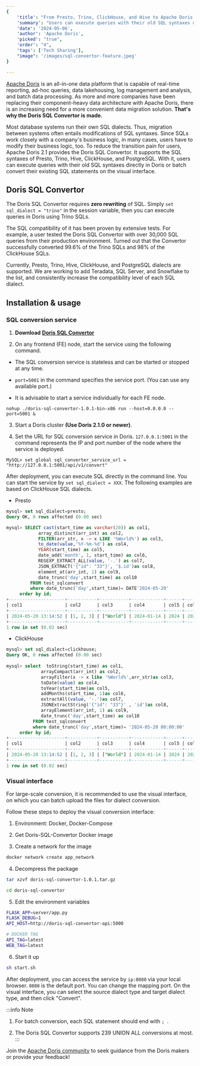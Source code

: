 ```yaml
---
{
    'title': "From Presto, Trino, ClickHouse, and Hive to Apache Doris: SQL convertor for easy migration",
    'summary': "Users can execute queries with their old SQL syntaxes directly in Doris or batch convert their existing SQL statements on the visual SQL conversion interface.",
    'date': '2024-05-06',
    'author': 'Apache Doris',
    'picked': "true",
    'order': "4",
    'tags': ['Tech Sharing'],
    "image": '/images/sql-convertor-feature.jpeg'
}

---
```


<!-- 
Licensed to the Apache Software Foundation (ASF) under one
or more contributor license agreements.  See the NOTICE file
distributed with this work for additional information
regarding copyright ownership.  The ASF licenses this file
to you under the Apache License, Version 2.0 (the
"License"); you may not use this file except in compliance
with the License.  You may obtain a copy of the License at

  http://www.apache.org/licenses/LICENSE-2.0

Unless required by applicable law or agreed to in writing,
software distributed under the License is distributed on an
"AS IS" BASIS, WITHOUT WARRANTIES OR CONDITIONS OF ANY
KIND, either express or implied.  See the License for the
specific language governing permissions and limitations
under the License.
-->

[Apache Doris](https://doris.apache.org/) is an all-in-one data platform that is capable of real-time reporting, ad-hoc queries, data lakehousing, log management and analysis, and batch data processing. As more and more companies have been replacing their component-heavy data architecture with Apache Doris, there is an increasing need for a more convenient data migration solution. **That's why the Doris SQL Convertor is made.**

Most database systems run their own SQL dialects. Thus, migration between systems often entails modifications of SQL syntaxes. Since SQLs work closely with a company's business logic, in many cases, users have to modify their business logic, too. To reduce the transition pain for users, Apache Doris 2.1 provides the Doris SQL Convertor. It supports the SQL syntaxes of Presto, Trino, Hive, ClickHouse, and PostgreSQL. With it, users can execute queries with their old SQL syntaxes directly in Doris or batch convert their existing SQL statements on the visual interface.

## Doris SQL Convertor

The Doris SQL Convertor requires **zero rewriting** of SQL. Simply `set sql_dialect = "trino"` in the session variable, then you can execute queries in Doris using Trino SQLs. 

The SQL compatibility of it has been proven by extensive tests. For example, a user tested the Doris SQL Convertor with over 30,000 SQL queries from their production environment. Turned out that the Convertor successfully converted 99.6% of the Trino SQLs and 98% of the ClickHouse SQLs.

Currently, Presto, Trino, Hive, ClickHouse, and PostgreSQL dialects are supported. We are working to add Teradata, SQL Server, and Snowflake to the list, and consistently increase the compatibility level of each SQL dialect.

## Installation & usage

### SQL conversion service

1. **Download** **[Doris SQL Convertor](https://selectdb-doris-1308700295.cos.ap-beijing.myqcloud.com/doris-sql-convertor/doris-sql-convertor-1.0.3-bin-x86.tar.gz)**

2. On any frontend (FE) node, start the service using the following command.

- The SQL conversion service is stateless and can be started or stopped at any time.

- `port=5001` in the command specifies the service port. (You can use any available port.)

- It is advisable to start a service individually for each FE node.

```Shell
nohup ./doris-sql-convertor-1.0.1-bin-x86 run --host=0.0.0.0 --port=5001 &
```

3. Start a Doris cluster **(Use Doris 2.1.0 or newer)**.

4. Set the URL for SQL conversion service in Doris. `127.0.0.1:5001` in the command represents the IP and port number of the node where the service is deployed.

```Shell
MySQL> set global sql_converter_service_url = "http://127.0.0.1:5001/api/v1/convert"
```

After deployment, you can execute SQL directly in the command line. You can start the service by `set sql_dialect = XXX`. The following examples are based on ClickHouse SQL dialects.

- Presto

```sql
mysql> set sql_dialect=presto;                                                                                                                                                                                                             
Query OK, 0 rows affected (0.00 sec) 

mysql> SELECT cast(start_time as varchar(20)) as col1,                                                                                                                                                                                     
            array_distinct(arr_int) as col2,                                                                                                                                                                                             
            FILTER(arr_str, x -> x LIKE '%World%') as col3,                                                                                                                                                                              
            to_date(value,'%Y-%m-%d') as col4,                                                                                                                                                                                           
            YEAR(start_time) as col5,                                                                                                                                                                                                    
            date_add('month', 1, start_time) as col6,                                                                                                                                                                                    
            REGEXP_EXTRACT_ALL(value, '-.') as col7,                                                                                                                                                                                     
            JSON_EXTRACT('{"id": "33"}', '$.id')as col8,                                                                                                                                                                                 
            element_at(arr_int, 1) as col9,                                                                                                                                                                                              
            date_trunc('day',start_time) as col10                                                                                                                                                                                        
         FROM test_sqlconvert                                                                                                                                                                                                            
         where date_trunc('day',start_time)= DATE'2024-05-20'                                                                                                                                                                            
     order by id;                                                                                                                                                                                                                        
+---------------------+-----------+-----------+------------+------+---------------------+-------------+------+------+---------------------+                                                                                                
| col1                | col2      | col3      | col4       | col5 | col6                | col7        | col8 | col9 | col10               |                                                                                                
+---------------------+-----------+-----------+------------+------+---------------------+-------------+------+------+---------------------+                                                                                                
| 2024-05-20 13:14:52 | [1, 2, 3] | ["World"] | 2024-01-14 | 2024 | 2024-06-20 13:14:52 | ['-0','-1'] | "33" |    1 | 2024-05-20 00:00:00 |                                                                                                
+---------------------+-----------+-----------+------------+------+---------------------+-------------+------+------+---------------------+                                                                                                
1 row in set (0.03 sec)    
```

- ClickHouse

```sql
mysql> set sql_dialect=clickhouse;                                                                                                                                             
Query OK, 0 rows affected (0.00 sec)                                                                                                                                           
                                                                                                                                                                               
mysql> select  toString(start_time) as col1,                                                                                                                                   
             arrayCompact(arr_int) as col2,                                                                                                                                  
             arrayFilter(x -> x like '%World%',arr_str)as col3,                                                                                                              
             toDate(value) as col4,                                                                                                                                          
             toYear(start_time)as col5,                                                                                                                                      
             addMonths(start_time, 1)as col6,                                                                                                                                
             extractAll(value, '-.')as col7,                                                                                                                                 
             JSONExtractString('{"id": "33"}' , 'id')as col8,                                                                                                                
             arrayElement(arr_int, 1) as col9,                                                                                                                               
             date_trunc('day',start_time) as col10                                                                                                                           
          FROM test_sqlconvert                                                                                                                                               
          where date_trunc('day',start_time)= '2024-05-20 00:00:00'                                                                                                          
     order by id;                                                                                                                                                   
+---------------------+-----------+-----------+------------+------+---------------------+-------------+------+------+---------------------+                                    
| col1                | col2      | col3      | col4       | col5 | col6                | col7        | col8 | col9 | col10               |                                    
+---------------------+-----------+-----------+------------+------+---------------------+-------------+------+------+---------------------+                                    
| 2024-05-20 13:14:52 | [1, 2, 3] | ["World"] | 2024-01-14 | 2024 | 2024-06-20 13:14:52 | ['-0','-1'] | "33" |    1 | 2024-05-20 00:00:00 |                                    
+---------------------+-----------+-----------+------------+------+---------------------+-------------+------+------+---------------------+                                    
1 row in set (0.02 sec)
```

### Visual interface

For large-scale conversion, it is recommended to use the visual interface, on which you can batch upload the files for dialect conversion.

Follow these steps to deploy the visual conversion interface:

1. Environment: Docker, Docker-Compose

2. Get Doris-SQL-Convertor Docker image

3. Create a network for the image

```Bash
docker network create app_network
```

4. Decompress the package

```Bash
tar xzvf doris-sql-convertor-1.0.1.tar.gz

cd doris-sql-convertor
```

5. Edit the environment variables
   
```Bash
FLASK_APP=server/app.py
FLASK_DEBUG=1
API_HOST=http://doris-sql-convertor-api:5000

# DOCKER TAG
API_TAG=latest
WEB_TAG=latest
```

6. Start it up

```Bash
sh start.sh
```

After deployment, you can access the service by `ip:8080` via your local browser. `8080` is the default port. You can change the mapping port. On the visual interface, you can select the source dialect type and target dialect type, and then click "Convert".

:::info Note
1. For batch conversion, each SQL statement should end with `; `.

2. The Doris SQL Convertor supports 239 UNION ALL conversions at most.
:::

Join the [Apache Doris community](https://join.slack.com/t/apachedoriscommunity/shared_invite/zt-2kl08hzc0-SPJe4VWmL_qzrFd2u2XYQA) to seek guidance from the Doris makers or provide your feedback!







